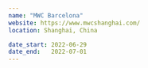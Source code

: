 ```yaml
---
name: "MWC Barcelona"
website: https://www.mwcshanghai.com/
location: Shanghai, China

date_start: 2022-06-29
date_end:   2022-07-01
---
```

